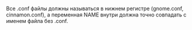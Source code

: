 Все .conf файлы должны называться в нижнем регистре (gnome.conf, cinnamon.conf), а переменная NAME внутри должна точно совпадать с именем файла без .conf.

